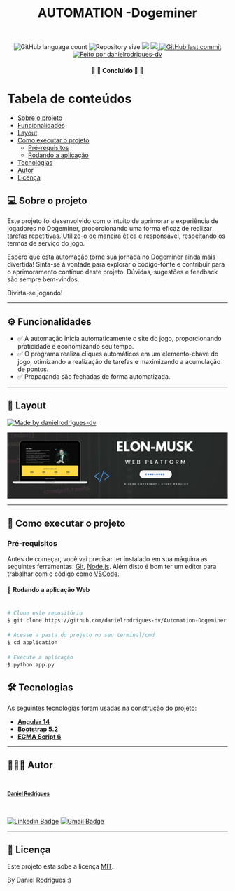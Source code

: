 <h1 align="center">AUTOMATION -Dogeminer</h1>			
<br>
<p align="center">
  <img alt="GitHub language count" src="https://img.shields.io/github/languages/count/danielrodrigues-dv/Automation-Dogeminer?style=flat-square&&color=%2304D361" />
  <img alt="Repository size" src="https://img.shields.io/github/repo-size/danielrodrigues-dv/Automation-Dogeminer?style=flat-square" />
  <img src="https://img.shields.io/github/stars/danielrodrigues-dv/Automation-Dogeminer?style=flat-square" />
	<a href="https://github.com/danielrodrigues-dv/Automation-Dogeminer/blob/master/LICENSE">
  <img src="https://img.shields.io/github/license/danielrodrigues-dv/Automation-Dogeminer?style=flat-square&" />
	</a>
  <a href="https://github.com/danielrodrigues-dv/Automation-Dogeminer/commits/main">
    <img alt="GitHub last commit" src="https://img.shields.io/github/last-commit/danielrodrigues-dv/Automation-Dogeminer?style=flat-square&">
  </a>
  <a href="https://github.com/danielrodrigues-dv">
    <img alt="Feito por danielrodrigues-dv" src="https://img.shields.io/badge/feito%20por-Daniel%20Rodrigues-%237519C1?style=flat-square&">
  </a>
</p>

<h4 align="center">🚧 🚀 Concluído 🚀 🚧</h4>
	

Tabela de conteúdos
=================
<!--ts-->
   * [Sobre o projeto](#-sobre-o-projeto)
   * [Funcionalidades](#%EF%B8%8F-funcionalidades)
   * [Layout](#-layout)
   * [Como executar o projeto](#-como-executar-o-projeto)
     * [Pré-requisitos](#pré-requisitos)
     * [Rodando a aplicação](#-Rodando-a-aplicação-Web)
   * [Tecnologias](#-tecnologias)
   * [Autor](#-autor)
   * [Licença](#-licença)
<!--te-->


## 💻 Sobre o projeto

<p>Este projeto foi desenvolvido com o intuito de aprimorar a experiência de jogadores no Dogeminer, proporcionando uma forma eficaz de realizar tarefas repetitivas.
Utilize-o de maneira ética e responsável, respeitando os termos de serviço do jogo.</p>
Espero que esta automação torne sua jornada no Dogeminer ainda mais divertida! Sinta-se à vontade para explorar o código-fonte e contribuir para o aprimoramento contínuo deste projeto. Dúvidas, sugestões e feedback são sempre bem-vindos.

Divirta-se jogando!

---

## ⚙️ Funcionalidades

- :white_check_mark: A automação inicia automaticamente o site do jogo, proporcionando praticidade e economizando seu tempo.
- :white_check_mark: O programa realiza cliques automáticos em um elemento-chave do jogo, otimizando a realização de tarefas e maximizando a acumulação de pontos.
- :white_check_mark: Propaganda são fechadas de forma automatizada.
 
---

## 🎨 Layout

<a href="https://danielrodrigues-dv-calculadora-react-dv.netlify.app/">
  <img alt="Made by danielrodrigues-dv" src="https://img.shields.io/badge/Acessar%20Layout%20-aqui-%2304D361?style=flat-square">
</a>

<p align="center" style="display: flex; align-items: flex-start; justify-content: center;">
  <img alt="danielrodrigues-dv" title="#moments-angular" src="https://raw.githubusercontent.com/danielrodrigues-dv/alon-musk/main/application/src/assets/imagens/banner-elon.png" />
</p>

---

## 🚀 Como executar o projeto

### Pré-requisitos

Antes de começar, você vai precisar ter instalado em sua máquina as seguintes ferramentas:
[Git](https://git-scm.com), [Node.js](https://nodejs.org/en/). 
Além disto é bom ter um editor para trabalhar com o código como [VSCode](https://code.visualstudio.com/).



#### 🧭 Rodando a aplicação Web
```bash

# Clone este repositório
$ git clone https://github.com/danielrodrigues-dv/Automation-Dogeminer.git

# Acesse a pasta do projeto no seu terminal/cmd
$ cd application

# Execute a aplicação
$ python app.py


```



## 🛠 Tecnologias

As seguintes tecnologias foram usadas na construção do projeto:

-   **[Angular 14](https://angular.io)** 
-   **[Bootstrap 5.2](https://getbootstrap.com/docs/5.2/getting-started/introduction/)** 
-   **[ECMA Script 6](https://www.javascript.com/)**
---

## 🦸🏻‍♂️ Autor

<a href="https://github.com/danielrodrigues-dv">
 <img style="border-radius: 50%;" src="https://avatars.githubusercontent.com/u/41621213?v=4" width="100px;" alt=""/>
 <br>
  <sub><b><p>Daniel Rodrigues</p></b></sub></a>
 <br />

[![Linkedin Badge](https://img.shields.io/badge/-Daniel%20Rodrigues-blue?style=flat-square&logo=Linkedin&logoColor=white&link=https://www.linkedin.com/in/daniel-rodrigues-dv/)](https://www.linkedin.com/in/daniel-rodrigues-dv/) 
[![Gmail Badge](https://img.shields.io/badge/-daniel.rodrigues.soarees@gmail.com-c14438?style=flat-square&logo=Gmail&logoColor=white&link=mailto:daniel.rodrigues.soarees@gmail.com)](mailto:daniel.rodrigues.soarees@gmail.com)

---

## 📝 Licença

Este projeto esta sobe a licença [MIT](./LICENSE).

By Daniel Rodrigues  :)
